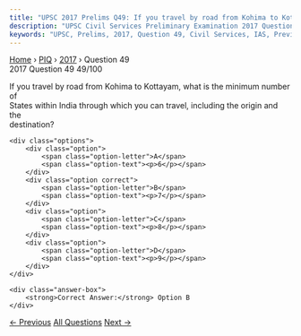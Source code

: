 ```yaml
---
title: "UPSC 2017 Prelims Q49: If you travel by road from Kohima to Kottayam, what is the m..."
description: "UPSC Civil Services Preliminary Examination 2017 Question 49 with options and answer"
keywords: "UPSC, Prelims, 2017, Question 49, Civil Services, IAS, Previous Year Questions"
---
```


<nav class="breadcrumb">
    <a href="../../">Home</a>
    <span>›</span>
    <a href="../">PIQ</a>
    <span>›</span>
    <a href="./">2017</a>
    <span>›</span>
    <span>Question 49</span>
</nav>

<div class="question-header">
    <div class="question-meta">
        <span class="year-badge">2017</span>
        <span class="question-number">Question 49</span>
        <span class="progress">49/100</span>
    </div>
    <div class="progress-bar">
        <div class="progress-fill" style="width: 49.0%"></div>
    </div>
</div>

<div class="question-content">
    <div class="question-text">
        <p>If you travel by road from Kohima to Kottayam, what is the minimum number of<br />
States within India through which you can travel, including the origin and the<br />
destination?</p>
    </div>
    
    <div class="options">
        <div class="option">
            <span class="option-letter">A</span>
            <span class="option-text"><p>6</p></span>
        </div>
        <div class="option correct">
            <span class="option-letter">B</span>
            <span class="option-text"><p>7</p></span>
        </div>
        <div class="option">
            <span class="option-letter">C</span>
            <span class="option-text"><p>8</p></span>
        </div>
        <div class="option">
            <span class="option-letter">D</span>
            <span class="option-text"><p>9</p></span>
        </div>
    </div>

    <div class="answer-box">
        <strong>Correct Answer:</strong> Option B
    </div>
</div>

<div class="question-nav">
    <a href="../q048-the-mind-of-the-makers-of-the-constitution-of-indi/" class="nav-btn prev">← Previous</a>
    <a href="../" class="nav-btn center">All Questions</a>
    <a href="../q050-the-parliament-of-india-exercises-control-over-the/" class="nav-btn next">Next →</a>
</div>

